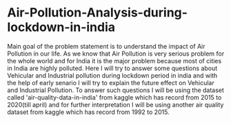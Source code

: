 # Air-Pollution-Analysis-during-lockdown-in-india
Main goal of the problem statement is to understand the impact of Air Pollution in our life. As we know that Air Pollution is very serious problem for the whole world and for India it is the major problem because most of cities in India are highly polluted. Here I will try to answer some questions about Vehicular and Industrial pollution during lockdown period in india and with the help of early senario I will try to explain the future effect on Vehicular and Industrial Pollution. To answer such questions I will be using the dataset called 'air-quality-data-in-india' from kaggle which has record from 2015 to 2020(till april) and for further interpretation I will be using another air quality dataset from kaggle which has record from 1992 to 2015.
